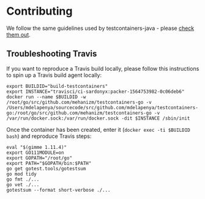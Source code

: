 # Contributing

We follow the same guidelines used by testcontainers-java - please [check them
out](https://www.testcontainers.org/contributing/).

## Troubleshooting Travis

If you want to reproduce a Travis build locally, please follow this instructions to spin up a Travis build agent locally:
```shell
export BUILDID="build-testcontainers"
export INSTANCE="travisci/ci-sardonyx:packer-1564753982-0c06deb6"
docker run --name $BUILDID -w /root/go/src/github.com/mehanizm/testcontainers-go -v /Users/mdelapenya/sourcecode/src/github.com/mdelapenya/testcontainers-go:/root/go/src/github.com/mehanizm/testcontainers-go -v /var/run/docker.sock:/var/run/docker.sock -dit $INSTANCE /sbin/init
```

Once the container has been created, enter it (`docker exec -ti $BUILDID bash`) and reproduce Travis steps:

```shell
eval "$(gimme 1.11.4)"
export GO111MODULE=on
export GOPATH="/root/go"
export PATH="$GOPATH/bin:$PATH"
go get gotest.tools/gotestsum
go mod tidy
go fmt ./...
go vet ./...
gotestsum --format short-verbose ./...
```
